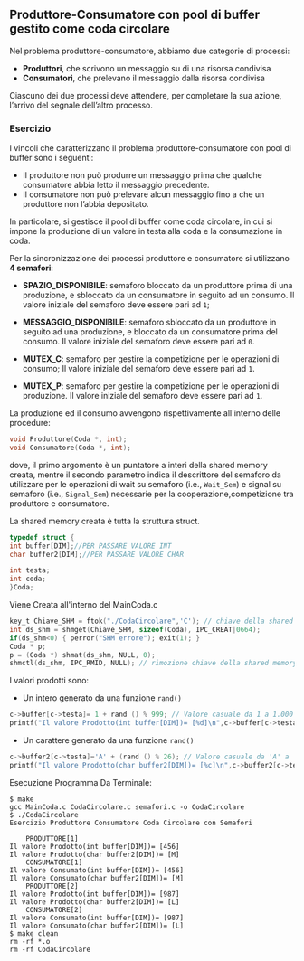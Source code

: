 ## Produttore-Consumatore con pool di buffer gestito come coda circolare


Nel problema produttore-consumatore, abbiamo due categorie di processi:

- **Produttori**, che scrivono un messaggio su di una risorsa condivisa
- **Consumatori**, che prelevano il messaggio dalla risorsa condivisa

Ciascuno dei due processi deve attendere, per completare la sua azione, l’arrivo del segnale dell’altro processo.

### Esercizio

I vincoli che caratterizzano il problema produttore-consumatore con pool di buffer sono i seguenti:

- Il produttore non può produrre un messaggio prima che qualche consumatore abbia letto il messaggio precedente.
- Il consumatore non può prelevare alcun messaggio fino a che un produttore non l’abbia depositato.

In particolare, si gestisce il pool di buffer come coda circolare, 
in cui si impone la produzione di un valore in testa alla coda e la consumazione in coda.

Per la sincronizzazione dei processi produttore e consumatore si utilizzano **4 semafori**: 


- **SPAZIO_DISPONIBILE**: semaforo bloccato da un produttore prima di una produzione, 
e sbloccato da un consumatore in seguito ad un consumo. Il valore iniziale del semaforo deve essere pari ad ``1``;

- **MESSAGGIO_DISPONIBILE**: semaforo sbloccato da un produttore in seguito ad una produzione, 
e bloccato da un consumatore prima del consumo. Il valore iniziale del semaforo deve essere pari ad ``0``.

- **MUTEX_C**: semaforo per gestire la competizione per le operazioni di consumo;
Il valore iniziale del semaforo deve essere pari ad ``1``.

- **MUTEX_P**: semaforo per gestire la competizione per le operazioni di produzione.
Il valore iniziale del semaforo deve essere pari ad ``1``.

La produzione ed il consumo avvengono rispettivamente all'interno delle procedure:

```c
void Produttore(Coda *, int);
void Consumatore(Coda *, int);
```
dove, il primo argomento è un puntatore a interi della shared memory creata, 
mentre il secondo parametro indica il descrittore del semaforo da utilizzare per le operazioni 
di wait su semaforo (i.e., ``Wait_Sem``) e 
signal su semaforo (i.e., ``Signal_Sem``) necessarie per la cooperazione,competizione tra produttore e consumatore.

La shared memory creata è tutta la struttura struct.

```c
typedef struct {
int buffer[DIM];//PER PASSARE VALORE INT
char buffer2[DIM];//PER PASSARE VALORE CHAR

int testa;
int coda;
}Coda;	
```
Viene Creata all'interno del MainCoda.c

```c
key_t Chiave_SHM = ftok("./CodaCircolare",'C'); // chiave della shared memory
int ds_shm = shmget(Chiave_SHM, sizeof(Coda), IPC_CREAT|0664);
if(ds_shm<0) { perror("SHM errore"); exit(1); }
Coda * p;
p = (Coda *) shmat(ds_shm, NULL, 0); 
shmctl(ds_shm, IPC_RMID, NULL); // rimozione chiave della shared memory		
```

I valori prodotti sono:
- Un intero generato da una funzione ``rand()`` 
```c
c->buffer[c->testa]= 1 + rand () % 999; // Valore casuale da 1 a 1.000
printf("Il valore Prodotto(int buffer[DIM])= [%d]\n",c->buffer[c->testa]); //ELEMENTO SINGOLO int
```
- Un carattere generato da una funzione ``rand()`` 
```c
c->buffer2[c->testa]='A' + (rand () % 26); // Valore casuale da 'A' a 'Z'
printf("Il valore Prodotto(char buffer2[DIM])= [%c]\n",c->buffer2[c->testa]); //ELEMENTO SINGOLO char
```

Esecuzione Programma Da Terminale:
```console
$ make
gcc MainCoda.c CodaCircolare.c semafori.c -o CodaCircolare
$ ./CodaCircolare
Esercizio Produttore Consumatore Coda Circolare con Semafori

	PRODUTTORE[1]
Il valore Prodotto(int buffer[DIM])= [456]
Il valore Prodotto(char buffer2[DIM])= [M]
	CONSUMATORE[1]
Il valore Consumato(int buffer[DIM])= [456]
Il valore Consumato(char buffer2[DIM])= [M]
	PRODUTTORE[2]
Il valore Prodotto(int buffer[DIM])= [987]
Il valore Prodotto(char buffer2[DIM])= [L]
	CONSUMATORE[2]
Il valore Consumato(int buffer[DIM])= [987]
Il valore Consumato(char buffer2[DIM])= [L]
$ make clean
rm -rf *.o
rm -rf CodaCircolare
```
